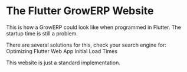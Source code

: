 # The Flutter GrowERP Website

This is how a GrowERP could look like when programmed in Flutter.
The startup time is still a problem.

There are several solutions for this, check your search engine for:
Optimizing Flutter Web App Initial Load Times

This website is just a standard implementation.